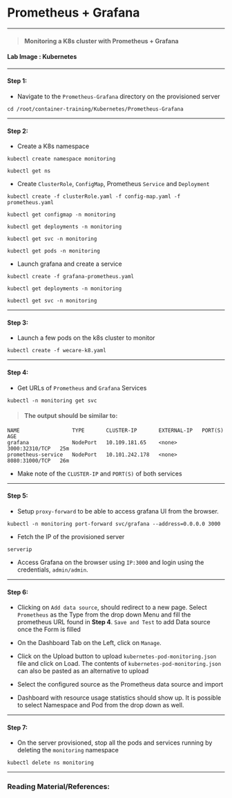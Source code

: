 # **Prometheus + Grafana**

---

> #### Monitoring a K8s cluster with Prometheus + Grafana

#### **Lab Image : Kubernetes**

---

#### Step 1:

* Navigate to the `Prometheus-Grafana` directory on the provisioned server

```commandline
cd /root/container-training/Kubernetes/Prometheus-Grafana
```

---

#### Step 2:

* Create a K8s namespace

```commandline
kubectl create namespace monitoring
```
```commandline
kubectl get ns
```

* Create `ClusterRole`, `ConfigMap`, Prometheus `Service` and `Deployment`

```commandline
kubectl create -f clusterRole.yaml -f config-map.yaml -f prometheus.yaml
```
```commandline
kubectl get configmap -n monitoring
```
```commandline
kubectl get deployments -n monitoring
```
```commandline
kubectl get svc -n monitoring
```
```commandline
kubectl get pods -n monitoring
```

* Launch grafana and create a service

```commandline
kubectl create -f grafana-prometheus.yaml
```
```commandline
kubectl get deployments -n monitoring
```
```commandline
kubectl get svc -n monitoring
```

---

#### Step 3:

* Launch a few pods on the k8s cluster to monitor

```commandline
kubectl create -f wecare-k8.yaml
```

---

#### Step 4:

* Get URLs of `Prometheus` and `Grafana` Services

```commandline
kubectl -n monitoring get svc
```

> #### The output should be similar to:

```commandline
NAME                 TYPE       CLUSTER-IP       EXTERNAL-IP   PORT(S)          AGE
grafana              NodePort   10.109.181.65    <none>        3000:32310/TCP   25m
prometheus-service   NodePort   10.101.242.178   <none>        8080:31000/TCP   26m
```

* Make note of the `CLUSTER-IP` and `PORT(S)` of both services

---

#### Step 5:

* Setup `proxy-forward` to be able to access grafana UI from the browser.

```commandline
kubectl -n monitoring port-forward svc/grafana --address=0.0.0.0 3000
```

* Fetch the IP of the provisioned server

```commandline
serverip
```

* Access Grafana on the browser using `IP:3000` and login using the credentials, `admin/admin`.

---

#### Step 6:

* Clicking on `Add data source`, should redirect to a new page. Select `Prometheus` as the Type from the drop down Menu and fill the prometheus URL found in **Step 4**. `Save and Test` to add Data source once the Form is filled

* On the Dashboard Tab on the Left, click on `Manage`. 

* Click on the Upload button to upload `kubernetes-pod-monitoring.json` file and click on Load. The contents of `kubernetes-pod-monitoring.json` can also be pasted as an alternative to upload

* Select the configured source as the Prometheus data source and import

* Dashboard with resource usage statistics should show up. It is possible to select Namespace and Pod from the drop down as well.

---

#### Step 7:

* On the server provisioned, stop all the pods and services running by deleting the `monitoring` namespace

```commandline
kubectl delete ns monitoring
```

---

### Reading Material/References:
